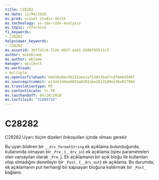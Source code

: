 ```yaml
---
title: C28282
ms.date: 11/04/2016
ms.prod: visual-studio-dev15
ms.technology: vs-ide-code-analysis
ms.topic: reference
f1_keywords:
- C28282
helpviewer_keywords:
- C28282
ms.assetid: 36ffd1c6-722e-492f-aa91-650b705511c5
author: mikeblome
ms.author: mblome
manager: wpickett
ms.workload:
- multiple
ms.openlocfilehash: 6dd16e9ec99232aee1a75391fba57cd7046d346f
ms.sourcegitcommit: e13e61ddea6032a8282abe16131d9e136a927984
ms.translationtype: MT
ms.contentlocale: tr-TR
ms.lasthandoff: 04/26/2018
ms.locfileid: "31889718"
---
```

# <a name="c28282"></a>C28282
C28282 Uyarı: biçim dizeleri önkoşulları içinde olması gerekir

 Bu uyarı bildiren bir `__drv_formatString` ek açıklama bulunduğunda, kullanımda olmayan bir `_Pre_` (`__drv_in`) ek açıklama (işlev parametreleri olan varsayılan olarak `_Pre_`). Ek açıklamanın bir açık bloğu ile kullanılan olup olmadığını denetleyin bir `_Post_` (`__drv_out`) ek açıklama. Bu durumda, ek açıklamanın put herhangi bir kapsayan bloğuna kaldırmak bir `_Post_` bağlamı.